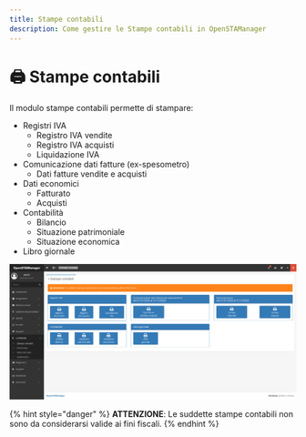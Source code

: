 ```yaml
---
title: Stampe contabili
description: Come gestire le Stampe contabili in OpenSTAManager
---
```


# 🖨 Stampe contabili

Il modulo stampe contabili permette di stampare:

* Registri IVA
  * Registro IVA vendite
  * Registro IVA acquisti
  * Liquidazione IVA
* Comunicazione dati fatture (ex-spesometro)
  * Dati fatture vendite e acquisti
* Dati economici
  * Fatturato
  * Acquisti
* Contabilità
  * Bilancio
  * Situazione patrimoniale
  * Situazione economica
* Libro giornale

![](<../../../.gitbook/assets/image (60) (1) (1).png>)

{% hint style="danger" %}
**ATTENZIONE**: Le suddette stampe contabili non sono da considerarsi valide ai fini fiscali.
{% endhint %}
